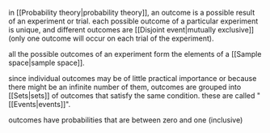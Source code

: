 in [[Probability theory|probability theory]], an outcome is a possible result of an experiment or trial. each possible outcome of a particular experiment is unique, and different outcomes are [[Disjoint event|mutually exclusive]] (only one outcome will occur on each trial of the experiment).

all the possible outcomes of an experiment form the elements of a [[Sample space|sample space]].

since individual outcomes may be of little practical importance or because there might be an infinite number of them, outcomes are grouped into [[Sets|sets]] of outcomes that satisfy the same condition. these are called "[[Events|events]]".

outcomes have probabilities that are between zero and one (inclusive)